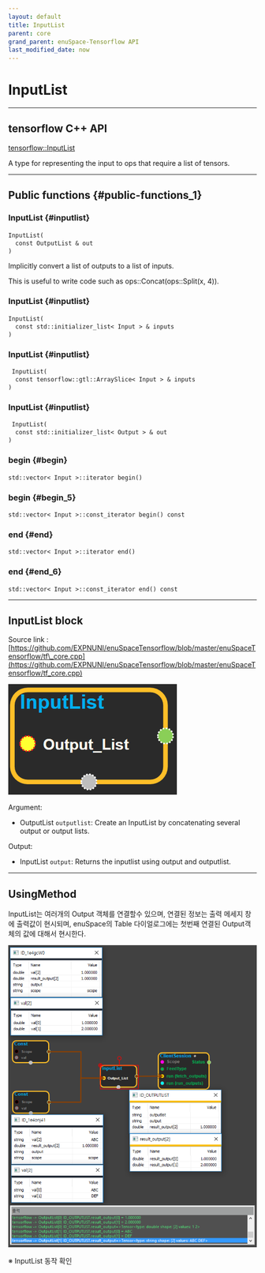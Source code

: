 ```yaml
--- 
layout: default 
title: InputList 
parent: core 
grand_parent: enuSpace-Tensorflow API 
last_modified_date: now 
--- 
```


# InputList

---

## tensorflow C++ API

[tensorflow::InputList](https://www.tensorflow.org/api_docs/cc/class/tensorflow/input-list.html)

A type for representing the input to ops that require a list of tensors.

---

## Public functions {#public-functions_1}

### InputList {#inputlist}

```
InputList(
  const OutputList & out
)
```

Implicitly convert a list of outputs to a list of inputs.

This is useful to write code such as ops::Concat\(ops::Split\(x, 4\)\).

### InputList {#inputlist}

```
InputList(
  const std::initializer_list< Input > & inputs
)
```

### InputList {#inputlist}

```
 InputList(
  const tensorflow::gtl::ArraySlice< Input > & inputs
)
```

### InputList {#inputlist}

```
 InputList(
  const std::initializer_list< Output > & out
)
```

### begin {#begin}

```
std::vector< Input >::iterator begin()
```

### begin {#begin_5}

```
std::vector< Input >::const_iterator begin() const
```

### end {#end}

```
std::vector< Input >::iterator end()
```

### end {#end_6}

```
std::vector< Input >::const_iterator end() const
```

---

## InputList block

Source link :[https://github.com/EXPNUNI/enuSpaceTensorflow/blob/master/enuSpaceTensorflow/tf\_core.cpp](https://github.com/EXPNUNI/enuSpaceTensorflow/blob/master/enuSpaceTensorflow/tf_core.cpp)

![](./assets/core/inputlist1.png)

Argument:

* OutputList `outputlist`: Create an InputList by concatenating several output or output lists.

Output:

* InputList `output`: Returns the inputlist using output and outputlist.

---

## UsingMethod

InputList는 여러개의 Output 객체를 연결할수 있으며, 연결된 정보는 출력 메세지 창에 출력값이 현시되며, enuSpace의 Table 다이얼로그에는 첫번째 연결된 Output객체의 값에 대해서 현시한다.

![](./assets/core/InputList2.png)

※ InputList 동작 확인

